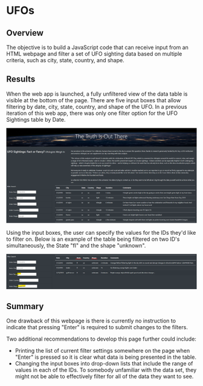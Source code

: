 # UFOs
## Overview
The objective is to build a JavaScript code that can receive input from an HTML webpage and filter a set of UFO sighting data based on multiple criteria, such as city, state, country, and shape.

## Results
When the web app is launched, a fully unfiltered view of the data table is visible at the bottom of the page. There are five input boxes that allow filtering by date, city, state, country, and shape of the UFO. In a previous iteration of this web app, there was only one filter option for the UFO Sightings table by Date. 

![results_1.png](https://github.com/rptseng/UFOs/blob/main/images/results_1.png)

Using the input boxes, the user can specify the values for the IDs they'd like to filter on. Below is an example of the table being filtered on two ID's simultaneously, the State "fl" and the shape "unknown".

![results_3.png](https://github.com/rptseng/UFOs/blob/main/images/results_3.png)

## Summary
One drawback of this webpage is there is currently no instruction to indicate that pressing "Enter" is required to submit changes to the filters.

Two additional recommendations to develop this page further could include:
- Printing the list of current filter settings somewhere on the page when "Enter" is pressed so it is clear what data is being presented in the table.
- Changing the input boxes into drop-down lists that include the range of values in each of the IDs. To somebody unfamiliar with the data set, they might not be able to effectively filter for all of the data they want to see.